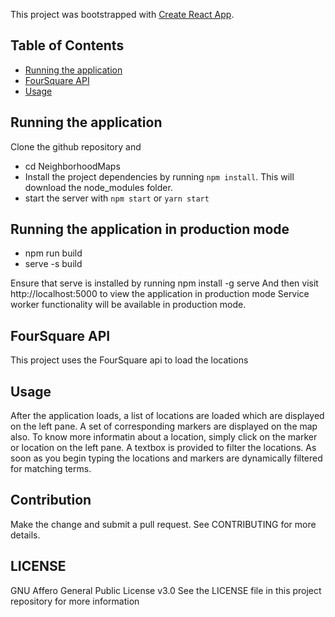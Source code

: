 This project was bootstrapped with [Create React App](https://github.com/facebookincubator/create-react-app).


## Table of Contents

- [Running the application](#running-the-application)
- [FourSquare API](#foursquare-api)
- [Usage](#usage)

## Running the application

Clone the github repository and 
* cd NeighborhoodMaps
* Install the project dependencies by running `npm install`. This will download the node_modules folder.
* start the server with `npm start` or `yarn start`

## Running the application in production mode

* npm run build
* serve -s build

Ensure that serve is installed by running npm install -g serve
And then visit http://localhost:5000 to view the application in production mode
Service worker functionality will be available in production mode.

## FourSquare API

This project uses the FourSquare api to load the locations

## Usage

After the application loads, a list of locations are loaded which are displayed on the left pane. A set of corresponding markers are displayed on the map also. To know more informatin about a location, simply click on the marker or location on the left pane. A textbox is provided to filter the locations. As soon as you begin typing the locations and markers are dynamically filtered for matching terms. 

## Contribution
Make the change and submit a pull request. See CONTRIBUTING for more details.

## LICENSE
GNU Affero General Public License v3.0
See the LICENSE file in this project repository for more information